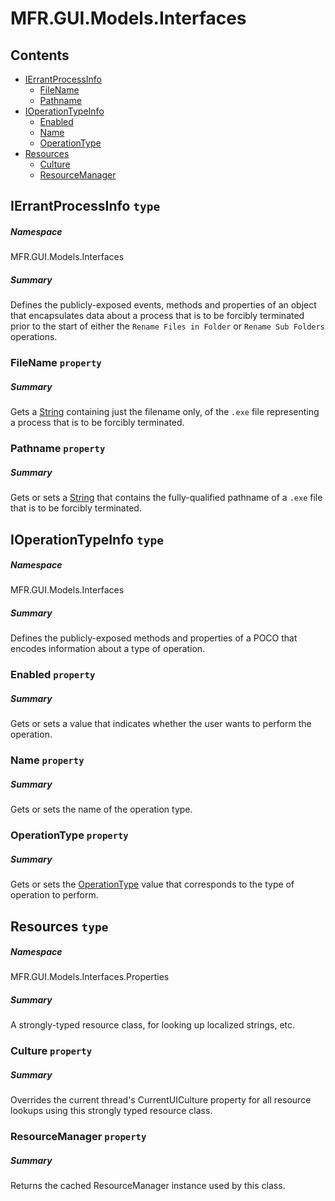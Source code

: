 <a name='assembly'></a>
# MFR.GUI.Models.Interfaces

## Contents

- [IErrantProcessInfo](#T-MFR-GUI-Models-Interfaces-IErrantProcessInfo 'MFR.GUI.Models.Interfaces.IErrantProcessInfo')
  - [FileName](#P-MFR-GUI-Models-Interfaces-IErrantProcessInfo-FileName 'MFR.GUI.Models.Interfaces.IErrantProcessInfo.FileName')
  - [Pathname](#P-MFR-GUI-Models-Interfaces-IErrantProcessInfo-Pathname 'MFR.GUI.Models.Interfaces.IErrantProcessInfo.Pathname')
- [IOperationTypeInfo](#T-MFR-GUI-Models-Interfaces-IOperationTypeInfo 'MFR.GUI.Models.Interfaces.IOperationTypeInfo')
  - [Enabled](#P-MFR-GUI-Models-Interfaces-IOperationTypeInfo-Enabled 'MFR.GUI.Models.Interfaces.IOperationTypeInfo.Enabled')
  - [Name](#P-MFR-GUI-Models-Interfaces-IOperationTypeInfo-Name 'MFR.GUI.Models.Interfaces.IOperationTypeInfo.Name')
  - [OperationType](#P-MFR-GUI-Models-Interfaces-IOperationTypeInfo-OperationType 'MFR.GUI.Models.Interfaces.IOperationTypeInfo.OperationType')
- [Resources](#T-MFR-GUI-Models-Interfaces-Properties-Resources 'MFR.GUI.Models.Interfaces.Properties.Resources')
  - [Culture](#P-MFR-GUI-Models-Interfaces-Properties-Resources-Culture 'MFR.GUI.Models.Interfaces.Properties.Resources.Culture')
  - [ResourceManager](#P-MFR-GUI-Models-Interfaces-Properties-Resources-ResourceManager 'MFR.GUI.Models.Interfaces.Properties.Resources.ResourceManager')

<a name='T-MFR-GUI-Models-Interfaces-IErrantProcessInfo'></a>
## IErrantProcessInfo `type`

##### Namespace

MFR.GUI.Models.Interfaces

##### Summary

Defines the publicly-exposed events, methods and properties of an object that
encapsulates data about a process that is to be forcibly terminated prior to
the start of either the `Rename Files in Folder` or
`Rename Sub Folders` operations.

<a name='P-MFR-GUI-Models-Interfaces-IErrantProcessInfo-FileName'></a>
### FileName `property`

##### Summary

Gets a [String](http://msdn.microsoft.com/query/dev14.query?appId=Dev14IDEF1&l=EN-US&k=k:System.String 'System.String') containing just the filename only, of the
`.exe` file representing a process that is to be forcibly terminated.

<a name='P-MFR-GUI-Models-Interfaces-IErrantProcessInfo-Pathname'></a>
### Pathname `property`

##### Summary

Gets or sets a [String](http://msdn.microsoft.com/query/dev14.query?appId=Dev14IDEF1&l=EN-US&k=k:System.String 'System.String') that contains the fully-qualified
pathname of a `.exe` file that is to be forcibly terminated.

<a name='T-MFR-GUI-Models-Interfaces-IOperationTypeInfo'></a>
## IOperationTypeInfo `type`

##### Namespace

MFR.GUI.Models.Interfaces

##### Summary

Defines the publicly-exposed methods and properties of a POCO that encodes
information about a type of operation.

<a name='P-MFR-GUI-Models-Interfaces-IOperationTypeInfo-Enabled'></a>
### Enabled `property`

##### Summary

Gets or sets a value that indicates whether the user wants to perform the
operation.

<a name='P-MFR-GUI-Models-Interfaces-IOperationTypeInfo-Name'></a>
### Name `property`

##### Summary

Gets or sets the name of the operation type.

<a name='P-MFR-GUI-Models-Interfaces-IOperationTypeInfo-OperationType'></a>
### OperationType `property`

##### Summary

Gets or sets the [OperationType](#T-MFR-Operations-Constants-OperationType 'MFR.Operations.Constants.OperationType') value
that corresponds to the type of operation to perform.

<a name='T-MFR-GUI-Models-Interfaces-Properties-Resources'></a>
## Resources `type`

##### Namespace

MFR.GUI.Models.Interfaces.Properties

##### Summary

A strongly-typed resource class, for looking up localized strings, etc.

<a name='P-MFR-GUI-Models-Interfaces-Properties-Resources-Culture'></a>
### Culture `property`

##### Summary

Overrides the current thread's CurrentUICulture property for all
  resource lookups using this strongly typed resource class.

<a name='P-MFR-GUI-Models-Interfaces-Properties-Resources-ResourceManager'></a>
### ResourceManager `property`

##### Summary

Returns the cached ResourceManager instance used by this class.
